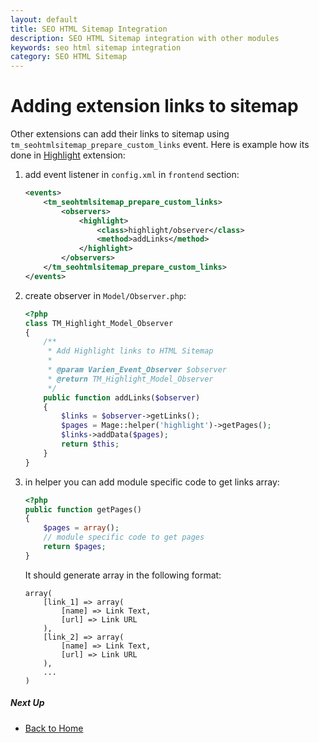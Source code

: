 ```yaml
---
layout: default
title: SEO HTML Sitemap Integration
description: SEO HTML Sitemap integration with other modules
keywords: seo html sitemap integration
category: SEO HTML Sitemap
---
```


# Adding extension links to sitemap

Other extensions can add their links to sitemap
using `tm_seohtmlsitemap_prepare_custom_links` event.
Here is example how its done in [Highlight](/m1/extensions/highlight) extension:

1.  add event listener in `config.xml` in `frontend` section:

    ```xml
    <events>
        <tm_seohtmlsitemap_prepare_custom_links>
            <observers>
                <highlight>
                    <class>highlight/observer</class>
                    <method>addLinks</method>
                </highlight>
            </observers>
        </tm_seohtmlsitemap_prepare_custom_links>
    </events>
    ```

2.  create observer in `Model/Observer.php`:

    ```php
    <?php
    class TM_Highlight_Model_Observer
    {
        /**
         * Add Highlight links to HTML Sitemap
         *
         * @param Varien_Event_Observer $observer
         * @return TM_Highlight_Model_Observer
         */
        public function addLinks($observer)
        {
            $links = $observer->getLinks();
            $pages = Mage::helper('highlight')->getPages();
            $links->addData($pages);
            return $this;
        }
    }
    ```

3.  in helper you can add module specific code to get links array:

    ```php
    <?php
    public function getPages()
    {
        $pages = array();
        // module specific code to get pages
        return $pages;
    }
    ```

    It should generate array in the following format:

    ```
    array(
        [link_1] => array(
            [name] => Link Text,
            [url] => Link URL
        ),
        [link_2] => array(
            [name] => Link Text,
            [url] => Link URL
        ),
        ...
    )
    ```

##### Next Up

 -  [Back to Home](/m1/extensions/seo-html-sitemap/)
